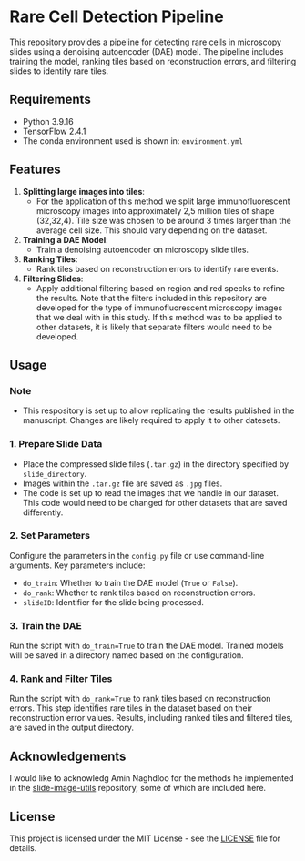 # Rare Cell Detection Pipeline

This repository provides a pipeline for detecting rare cells in microscopy slides using a denoising autoencoder (DAE) model. The pipeline includes training the model, ranking tiles based on reconstruction errors, and filtering slides to identify rare tiles.

## Requirements

- Python 3.9.16
- TensorFlow 2.4.1
- The conda environment used is shown in: `environment.yml`

## Features

1. **Splitting large images into tiles**:
   - For the application of this method we split large immunofluorescent microscopy images into approximately 2,5 million tiles of shape (32,32,4). Tile size was chosen to be around 3 times larger than the average cell size. This should vary depending on the dataset.
2. **Training a DAE Model**: 
   - Train a denoising autoencoder on microscopy slide tiles.
3. **Ranking Tiles**:
   - Rank tiles based on reconstruction errors to identify rare events.
4. **Filtering Slides**:
   - Apply additional filtering based on region and red specks to refine the results. Note that the filters included in this repository are developed for the type of immunofluorescent microscopy images that we deal with in this study. If this method was to be applied to other datasets, it is likely that separate filters would need to be developed.

## Usage

### Note

- This respository is set up to allow replicating the results published in the manuscript. Changes are likely required to apply it to other datesets.

### 1. Prepare Slide Data
- Place the compressed slide files (`.tar.gz`) in the directory specified by `slide_directory`.
- Images within the `.tar.gz` file are saved as `.jpg` files. 
- The code is set up to read the images that we handle in our dataset. This code would need to be changed for other datasets that are saved differently.

### 2. Set Parameters
Configure the parameters in the `config.py` file or use command-line arguments. Key parameters include:
- `do_train`: Whether to train the DAE model (`True` or `False`).
- `do_rank`: Whether to rank tiles based on reconstruction errors.
- `slideID`: Identifier for the slide being processed.

### 3. Train the DAE
Run the script with `do_train=True` to train the DAE model. Trained models will be saved in a directory named based on the configuration.


### 4. Rank and Filter Tiles
Run the script with `do_rank=True` to rank tiles based on reconstruction errors. This step identifies rare tiles in the dataset based on their reconstruction error values. Results, including ranked tiles and filtered tiles, are saved in the output directory.

## Acknowledgements

I would like to acknowledg Amin Naghdloo for the methods he implemented in the [slide-image-utils](https://github.com/aminnaghdloo/slide-image-utils) repository, some of which are included here.

## License

This project is licensed under the MIT License - see the [LICENSE](../LICENSE) file for details.


